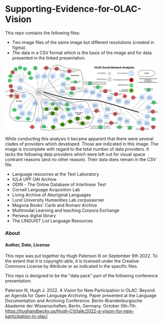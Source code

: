 # Supporting-Evidence-for-OLAC-Vision

This repo contains the following files:

* Two image files of the same image but different resolutions (created in figma).
* The data in a CSV format which is the basis of the image and for data presented in the linked presentation.

![](/OLAC-Social-Network.png)

While conducting this analysis it became apparant that there were several clades of providers which developed. Those are indicated in this image. The image is incomplete with regard to the total number of data providers. It lacks the following data providers which were left out for visual space contraint reasons (and no other reason). Their data does remain in the CSV file.

* Language resources at the Text Laboratory
* IULA UPF OAI Archive
* ODIN - The Online Database of Interlinear Text
* Cornell Language Acquisition Lab
* Living Archive of Aboriginal Languages
* Lund University Humanities Lab corpusserver
* Magoria Books' Carib and Romani Archive
* Multimodal Learning and teaching Corpora Exchange
* Perseus digital library
* The LINGUIST List Language Resources

### About

#### Author, Date, License

This repo was put together by Hugh Paterson III on September 9th 2022. To the extent that it is copyright-able, it is licensed under the Creative Commons License by Attribute or as indicated in the specific files.

This repo is designed to be the "data pack" part of the following conference presentation:

Paterson III, Hugh J. 2022. A Vision for New Participation in OLAC: Beyond an Agenda for Open Language Archiving. Paper presented at the Language Documentation and Archiving Conference. Berlin-Brandenburgische Akademie der Wissenschaften, Berlin, Germany. October 5th–7th. https://hughandbecky.us/Hugh-CV/talk/2022-a-vision-for-new-participation-in-olac/

